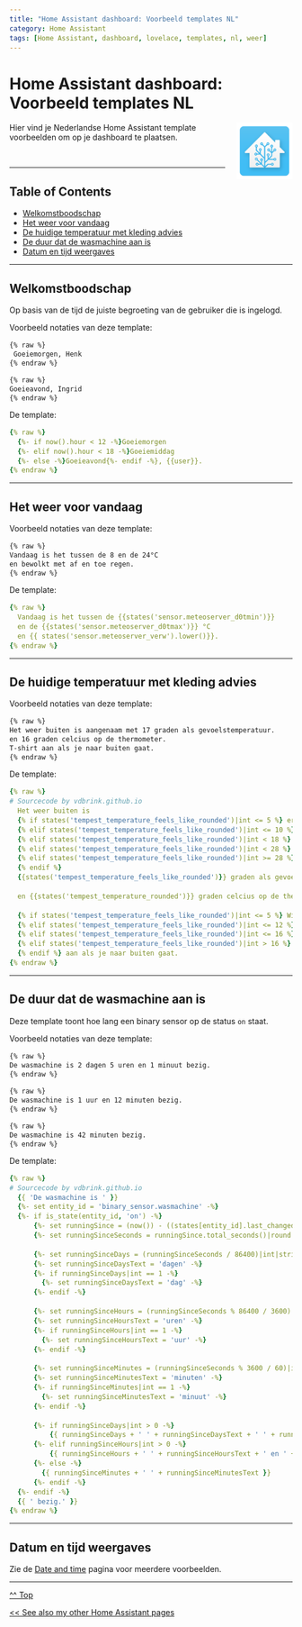```yaml
---
title: "Home Assistant dashboard: Voorbeeld templates NL"
category: Home Assistant
tags: [Home Assistant, dashboard, lovelace, templates, nl, weer]
---
```


# Home Assistant dashboard: Voorbeeld templates NL

 <a href="index"><img src="images/home_assistant_logo.png" style="float: right;margin-left:20px" alt="Home Assistant logo" height="100px"></a>

Hier vind je Nederlandse Home Assistant template voorbeelden om op je dashboard te plaatsen.

<br>

---

## Table of Contents
<!-- TOC -->
  * [Welkomstboodschap](#welkomstboodschap)
  * [Het weer voor vandaag](#het-weer-voor-vandaag)
  * [De huidige temperatuur met kleding advies](#de-huidige-temperatuur-met-kleding-advies)
  * [De duur dat de wasmachine aan is](#de-duur-dat-de-wasmachine-aan-is)
  * [Datum en tijd weergaves](#datum-en-tijd-weergaves)
<!-- TOC -->

---

## Welkomstboodschap

Op basis van de tijd de juiste begroeting van de gebruiker die is ingelogd.

Voorbeeld notaties van deze template:
```text
{% raw %}
 Goeiemorgen, Henk
{% endraw %}
```
```text
{% raw %}
Goeieavond, Ingrid
{% endraw %}
```

De template:
```yaml
{% raw %}
  {%- if now().hour < 12 -%}Goeiemorgen
  {%- elif now().hour < 18 -%}Goeiemiddag
  {%- else -%}Goeieavond{%- endif -%}, {{user}}.
{% endraw %}
```
---

## Het weer voor vandaag

Voorbeeld notaties van deze template:
```text
{% raw %}
Vandaag is het tussen de 8 en de 24°C 
en bewolkt met af en toe regen. 
{% endraw %}
```

De template:
```yaml
{% raw %}
  Vandaag is het tussen de {{states('sensor.meteoserver_d0tmin')}} 
  en de {{states('sensor.meteoserver_d0tmax')}} °C 
  en {{ states('sensor.meteoserver_verw').lower()}}.
{% endraw %}
```

---

## De huidige temperatuur met kleding advies

Voorbeeld notaties van deze template:
```text
{% raw %}
Het weer buiten is aangenaam met 17 graden als gevoelstemperatuur.
en 16 graden celcius op de thermometer.
T-shirt aan als je naar buiten gaat.
{% endraw %}
```

De template:
```yaml
{% raw %}
# Sourcecode by vdbrink.github.io
  Het weer buiten is 
  {% if states('tempest_temperature_feels_like_rounded')|int <= 5 %} erg koud met slechts 
  {% elif states('tempest_temperature_feels_like_rounded')|int <= 10 %} fris met slechts  
  {% elif states('tempest_temperature_feels_like_rounded')|int < 18 %} aangenaam met 
  {% elif states('tempest_temperature_feels_like_rounded')|int < 28 %} een erg aangename temperatuur met 
  {% elif states('tempest_temperature_feels_like_rounded')|int >= 28 %} heet met 
  {% endif %}
  {{states('tempest_temperature_feels_like_rounded')}} graden als gevoelstemperatuur.

  en {{states('tempest_temperature_rounded')}} graden celcius op de thermometer.
  
  {% if states('tempest_temperature_feels_like_rounded')|int <= 5 %} Winterjas en handschoenen
  {% elif states('tempest_temperature_feels_like_rounded')|int <= 12 %} Softshell
  {% elif states('tempest_temperature_feels_like_rounded')|int <= 16 %} Vest
  {% elif states('tempest_temperature_feels_like_rounded')|int > 16 %} T-shirt
  {% endif %} aan als je naar buiten gaat.
{% endraw %}
```

---
## De duur dat de wasmachine aan is

Deze template toont hoe lang een binary sensor op de status `on` staat.

Voorbeeld notaties van deze template:
```text
{% raw %}
De wasmachine is 2 dagen 5 uren en 1 minuut bezig.
{% endraw %}
```
```text
{% raw %}
De wasmachine is 1 uur en 12 minuten bezig.
{% endraw %}
```
```text
{% raw %}
De wasmachine is 42 minuten bezig.
{% endraw %}
```

De template:
```yaml
{% raw %}
# Sourcecode by vdbrink.github.io
  {{ 'De wasmachine is ' }}
  {%- set entity_id = 'binary_sensor.wasmachine' -%}
  {%- if is_state(entity_id, 'on') -%}
      {%- set runningSince = (now()) - ((states[entity_id].last_changed)) -%}
      {%- set runningSinceSeconds = runningSince.total_seconds()|round -%}
      
      {%- set runningSinceDays = (runningSinceSeconds / 86400)|int|string -%}
      {%- set runningSinceDaysText = 'dagen' -%}
      {%- if runningSinceDays|int == 1 -%}
        {%- set runningSinceDaysText = 'dag' -%}
      {%- endif -%}
      
      {%- set runningSinceHours = (runningSinceSeconds % 86400 / 3600)|int|string -%}
      {%- set runningSinceHoursText = 'uren' -%}
      {%- if runningSinceHours|int == 1 -%}
        {%- set runningSinceHoursText = 'uur' -%}
      {%- endif -%}
    
      {%- set runningSinceMinutes = (runningSinceSeconds % 3600 / 60)|int|string -%}
      {%- set runningSinceMinutesText = 'minuten' -%}
      {%- if runningSinceMinutes|int == 1 -%}
        {%- set runningSinceMinutesText = 'minuut' -%}
      {%- endif -%}
  
      {%- if runningSinceDays|int > 0 -%}
          {{ runningSinceDays + ' ' + runningSinceDaysText + ' ' + runningSinceHours + ' ' + runningSinceHoursText + ' en ' + runningSinceMinutes + ' ' + runningSinceMinutesText }}
      {%- elif runningSinceHours|int > 0 -%}
          {{ runningSinceHours + ' ' + runningSinceHoursText + ' en ' + runningSinceMinutes + ' ' + runningSinceMinutesText }}
      {%- else -%}
        {{ runningSinceMinutes + ' ' + runningSinceMinutesText }}
      {%- endif -%}
  {%- endif -%}
  {{ ' bezig.' }}
{% endraw %}
```

---

## Datum en tijd weergaves

Zie de [Date and time](homeassistant_dashboard_date_time#time-and-date) pagina voor meerdere voorbeelden.

---
[^^ Top](#table-of-contents)

[<< See also my other Home Assistant pages](index)
